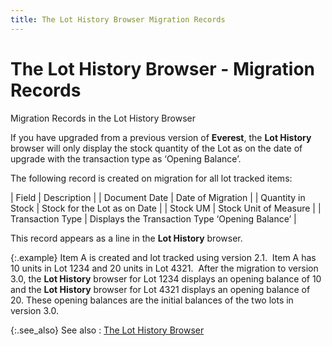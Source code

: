 ```yaml
---
title: The Lot History Browser Migration Records
---
```


# The Lot History Browser - Migration Records


Migration Records in the Lot History Browser


If you have upgraded from a previous version of **Everest**,  the **Lot History** browser will only  display the stock quantity of the Lot as on the date of upgrade with the  transaction type as ‘Opening Balance’.


The following record is created on migration for all lot tracked items:


| Field | Description |
| Document Date | Date of Migration |
| Quantity in Stock | Stock for the Lot as on Date |
| Stock UM | Stock Unit of Measure |
| Transaction Type | Displays the Transaction Type ‘Opening Balance’ |



This record appears as a line in the **Lot 
 History** browser.


{:.example}
Item A is created and lot tracked using version  2.1.  Item  A has 10 units in Lot 1234 and 20 units in Lot 4321.  After  the migration to version 3.0, the **Lot 
 History** browser for Lot 1234 displays an opening balance of 10  and the **Lot History** browser for  Lot 4321 displays an opening balance of 20. These opening balances are  the initial balances of the two lots in version 3.0.


{:.see_also}
See also
: [The Lot History  Browser]({{site.wm_baseurl}}/lot-number-tracking/assigning-a-lot-number/the_lot_history_browser.html)
